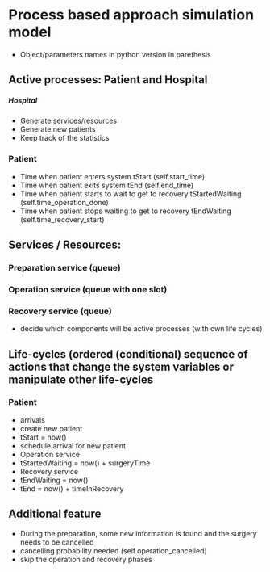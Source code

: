 # Process based approach simulation model
- Object/parameters names in python version in parethesis

## Active processes: Patient and Hospital
##### Hospital
- Generate services/resources
- Generate new patients
- Keep track of the statistics
### Patient
- Time when patient enters system tStart (self.start_time)
- Time when patient exits system tEnd (self.end_time)
- Time when patient starts to wait to get to recovery tStartedWaiting (self.time_operation_done)
- Time when patient stops waiting to get to recovery tEndWaiting (self.time_recovery_start)
## Services / Resources: 
### Preparation service (queue)
### Operation service (queue with one slot)
### Recovery service (queue)
- decide which components will be active processes (with own life cycles)
## Life-cycles (ordered (conditional) sequence of actions that change the system variables or manipulate other life-cycles
### Patient 
- arrivals
- create new patient 
- tStart = now()
- schedule arrival for new patient
- Operation service
- tStartedWaiting = now() + surgeryTime
- Recovery service
- tEndWaiting = now()
- tEnd = now() + timeInRecovery
## Additional feature
- During the preparation, some new information is found and the surgery needs to be cancelled
- cancelling probability needed (self.operation_cancelled)
- skip the operation and recovery phases
